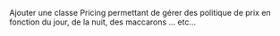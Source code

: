 Ajouter une classe Pricing permettant de gérer des politique de prix en fonction du jour, de la nuit, des maccarons ... etc...